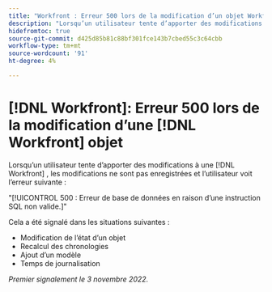 ```yaml
---
title: "Workfront : Erreur 500 lors de la modification d’un objet Workfront"
description: "Lorsqu’un utilisateur tente d’apporter des modifications à un objet Workfront, les modifications ne sont pas enregistrées et une erreur s’affiche"
hidefromtoc: true
source-git-commit: d425d85b81c88bf301fce143b7cbed55c3c64cbb
workflow-type: tm+mt
source-wordcount: '91'
ht-degree: 4%

---
```



# [!DNL Workfront]: Erreur 500 lors de la modification d’une [!DNL Workfront] objet

Lorsqu’un utilisateur tente d’apporter des modifications à une [!DNL Workfront] , les modifications ne sont pas enregistrées et l’utilisateur voit l’erreur suivante :

&quot;[!UICONTROL 500 : Erreur de base de données en raison d’une instruction SQL non valide.]&quot;

Cela a été signalé dans les situations suivantes :

* Modification de l’état d’un objet
* Recalcul des chronologies
* Ajout d’un modèle
* Temps de journalisation

_Premier signalement le 3 novembre 2022._


